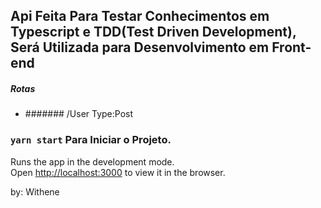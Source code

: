 ## Api Feita Para Testar Conhecimentos em Typescript e TDD(Test Driven Development), Será Utilizada para Desenvolvimento em Front-end 

##### Rotas

- ####### /User     Type:Post



### `yarn start` Para Iniciar o Projeto.

Runs the app in the development mode.\
Open [http://localhost:3000](http://localhost:3000) to view it in the browser.

by: Withene
